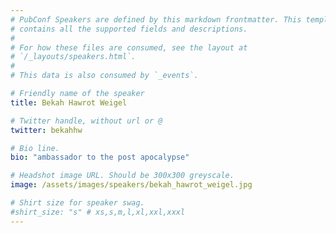 ```yaml
---
# PubConf Speakers are defined by this markdown frontmatter. This template
# contains all the supported fields and descriptions.
#
# For how these files are consumed, see the layout at
# `/_layouts/speakers.html`.
#
# This data is also consumed by `_events`.

# Friendly name of the speaker
title: Bekah Hawrot Weigel

# Twitter handle, without url or @
twitter: bekahhw

# Bio line.
bio: "ambassador to the post apocalypse"

# Headshot image URL. Should be 300x300 greyscale.
image: /assets/images/speakers/bekah_hawrot_weigel.jpg

# Shirt size for speaker swag.
#shirt_size: "s" # xs,s,m,l,xl,xxl,xxxl
---
```

